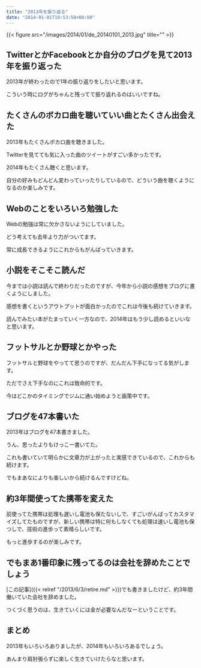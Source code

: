 ```yaml
---
title: "2013年を振り返る"
date: "2014-01-01T19:53:50+00:00"
---
```


{{< figure src="/images/2014/01/de_20140101_2013.jpg" title="" >}}

## TwitterとかFacebookとか自分のブログを見て2013年を振り返った

2013年が終わったので1年の振り返りをしたいと思います。

こういう時にログがちゃんと残ってて振り返れるのはいいですね。

## たくさんのボカロ曲を聴いていい曲とたくさん出会えた

2013年もたくさんボカロ曲を聴きました。

Twitterを見てても気に入った曲のツイートがすごい多かったです。

2014年もたくさん聴くと思います。

自分の好みもどんどん変わっていったりしているので、どういう曲を聴くようになるのか楽しみです。

## Webのことをいろいろ勉強した

Webの勉強は常に欠かさないようにしていました。

どう考えても去年より力がついてます。

常に成長できるようにこれからもがんばっていきます。

## 小説をそこそこ読んだ

今までは小説は読んで終わりだったのですが、今年から小説の感想をブログに書くようにしました。

感想を書くというアウトプットが面白かったのでこれは今後も続けていきます。

読んでみたい本がたまっていく一方なので、2014年はもう少し読めるといいなと思います。

## フットサルとか野球とかやった

フットサルと野球をやってて思うのですが、だんだん下手になってる気がします。

ただでさえ下手なのにこれは致命的です。

今はどこかのタイミングでジムに通い始めようと画策中です。

## ブログを47本書いた

2013年はブログを47本書きました。

うん、思ったよりもけっこー書いてた。

これも書いていて明らかに文章力が上がったと実感できているので、これからも続けます。

でもまあなによりも楽しいから続けるんですけどね。

## 約3年間使ってた携帯を変えた

前使ってた携帯は処理も遅いし電池も保たないしで、すごいがんばってカスタマイズしてたものですが、新しい携帯は特に何もしなくても処理は速いし電池も保つしで、技術の進歩って素晴らしいです。

もっと進歩するのが楽しみです。

## でもまあ1番印象に残ってるのは会社を辞めたことでしょう

[この記事]({{< relref "/2013/6/3/retire.md" >}})でも書きましたけど、約3年間働いていた会社を辞めました。

つくづく思うのは、生きていくには金が必要なんだなーということです。 

## まとめ

2013年もいろいろありましたが、2014年もいろいろあるでしょう。

あんまり肩肘張らずに楽しく生きていけたらなと思います。

